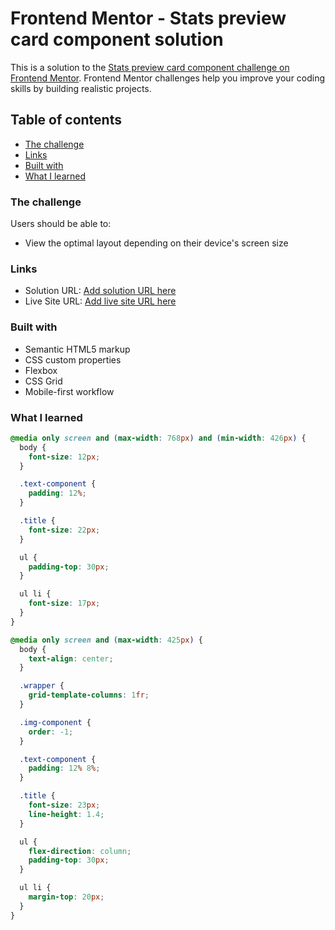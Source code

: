 # Frontend Mentor - Stats preview card component solution

This is a solution to the [Stats preview card component challenge on Frontend Mentor](https://www.frontendmentor.io/challenges/stats-preview-card-component-8JqbgoU62). Frontend Mentor challenges help you improve your coding skills by building realistic projects.

## Table of contents

- [The challenge](#the-challenge)
- [Links](#links)
- [Built with](#built-with)
- [What I learned](#what-i-learned)

### The challenge

Users should be able to:

- View the optimal layout depending on their device's screen size

### Links

- Solution URL: [Add solution URL here](https://your-solution-url.com)
- Live Site URL: [Add live site URL here](https://your-live-site-url.com)

### Built with

- Semantic HTML5 markup
- CSS custom properties
- Flexbox
- CSS Grid
- Mobile-first workflow

### What I learned

```css
@media only screen and (max-width: 768px) and (min-width: 426px) {
  body {
    font-size: 12px;
  }

  .text-component {
    padding: 12%;
  }

  .title {
    font-size: 22px;
  }

  ul {
    padding-top: 30px;
  }

  ul li {
    font-size: 17px;
  }
}

@media only screen and (max-width: 425px) {
  body {
    text-align: center;
  }

  .wrapper {
    grid-template-columns: 1fr;
  }

  .img-component {
    order: -1;
  }

  .text-component {
    padding: 12% 8%;
  }

  .title {
    font-size: 23px;
    line-height: 1.4;
  }

  ul {
    flex-direction: column;
    padding-top: 30px;
  }

  ul li {
    margin-top: 20px;
  }
}
```
